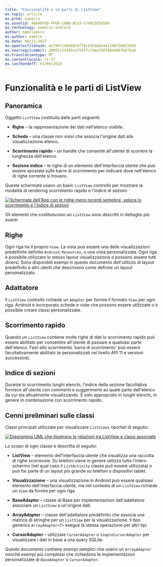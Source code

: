 ```yaml
---
title: "Funzionalità e le parti di ListView"
ms.topic: article
ms.prod: xamarin
ms.assetid: ABA40FED-FF68-C0B0-BC43-C748CEE585D8
ms.technology: xamarin-android
author: mgmclemore
ms.author: mamcle
ms.date: 08/21/2017
ms.openlocfilehash: 4a7947c40d80c0ff8cb35dab54a11907280335d9
ms.sourcegitcommit: 30055c534d9caf5dffcfdeafd6f08e666fb870a8
ms.translationtype: MT
ms.contentlocale: it-IT
ms.lasthandoff: 03/09/2018
---
```

# <a name="listview-parts-and-functionality"></a>Funzionalità e le parti di ListView


## <a name="overview"></a>Panoramica

Oggetto `ListView` costituita dalle parti seguenti:

- **Righe** &ndash; la rappresentazione dei dati nell'elenco visibile.

- **Scheda** &ndash; una classe non visivi che associa l'origine dati alla visualizzazione elenco.

- **Scorrimento rapido** &ndash; un handle che consente all'utente di scorrere la lunghezza dell'elenco.

- **Sezione indice** &ndash; le righe di un elemento dell'interfaccia utente che può essere spostata sulle barre di scorrimento per indicare dove nell'elenco di righe corrente si trovano.

Queste schermate usano un basic `ListView` controllo per mostrare la modalità di rendering scorrimento rapido e l'indice di sezioni:

[![Schermate dell'App con le righe meno recenti semplice, veloce lo scorrimento e l'indice di sezioni](parts-and-functionality-images/listviewparts.png)](parts-and-functionality-images/listviewparts.png#lightbox)

Gli elementi che costituiscono un `ListView` sono descritti in dettaglio più avanti:


## <a name="rows"></a>Righe

Ogni riga ha il proprio `View`. La vista può essere una delle visualizzazioni predefinite definite `Android.Resources`, o una vista personalizzata. Ogni riga è possibile utilizzare lo stesso layout visualizzazione o possono essere tutti diversi. Sono disponibili esempi in questo documento dell'utilizzo di layout predefinito e altri utenti che descrivono come definire un layout personalizzato.


## <a name="adapter"></a>Adattatore

Il `ListView` controllo richiede un `Adapter` per fornire il formato `View` per ogni riga. Android è incorporato schede e viste che possono essere utilizzate o è possibile creare classi personalizzate.


## <a name="fast-scrolling"></a>Scorrimento rapido

Quando un `ListView` contiene molte righe di dati lo scorrimento rapido può essere abilitato per consentire all'utente di passare a qualsiasi parte dell'elenco. Fast-allo scorrimento 'barra di scorrimento' può essere facoltativamente abilitato (e personalizzati nel livello API 11 e versioni successive).


## <a name="section-index"></a>Indice di sezioni

Durante lo scorrimento lunghi elenchi, l'indice della sezione facoltativa fornisce all'utente con commenti e suggerimenti su quale parte dell'elenco da cui sta attualmente visualizzando. È solo appropriato in lunghi elenchi, in genere in combinazione con scorrimento rapido.


## <a name="classes-overview"></a>Cenni preliminari sulle classi

Classi principali utilizzate per visualizzare `ListViews` riportati di seguito:

[![Diagramma UML che illustrano le relazioni tra ListView e classi associate](parts-and-functionality-images/image2.png)](parts-and-functionality-images/image2.png#lightbox)

Lo scopo di ogni classe è descritta di seguito:

- **ListView** &ndash; elemento dell'interfaccia utente che visualizza una raccolta di righe scorrevole. Su telefoni viene in genere utilizza tutta l'intero schermo (nel qual caso il `ListActivity` classe può essere utilizzata) o può far parte di un layout più grande su telefoni o dispositivi tablet.

- **Visualizzazione** &ndash; una visualizzazione in Android può essere qualsiasi elemento dell'interfaccia utente, ma nel contesto di un `ListView` richiede un `View` da fornire per ogni riga.

- **BaseAdapter** &ndash; classe di Base per implementazioni dell'adattatore associare un `ListView` a un'origine dati.

- **ArrayAdapter** &ndash; classe dell'adattatore predefinito che associa una matrice di stringhe per un `ListView` per la visualizzazione. Il tipo generico `ArrayAdapter<T>` esegue la stessa operazione per altri tipi.

- **CursorAdapter** &ndash; utilizzare `CursorAdapter` o `SimpleCursorAdapter` per visualizzare i dati in base a una query SQLite.

Questo documento contiene esempi semplici che usano un `ArrayAdapter` nonché esempi più complessi che richiedono le implementazioni personalizzate di `BaseAdapter` o `CursorAdapter`.

